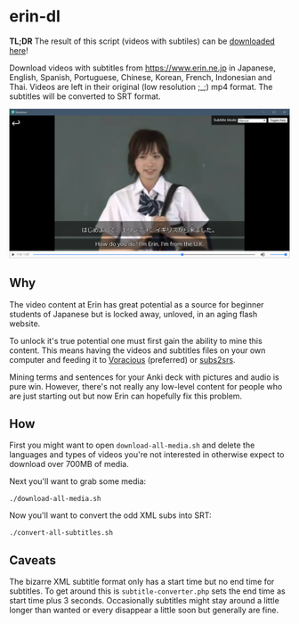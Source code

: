 # erin-dl
**TL;DR** The result of this script (videos with subtiles) can be [downloaded here](https://mega.nz/#F!rAMXFSyQ!C6qoFmCm862BWGHhg27Y4A)!

Download videos with subtitles from https://www.erin.ne.jp in Japanese, English, Spanish, Portuguese, Chinese, Korean, French, Indonesian and Thai. Videos are left in their original (low resolution ;_;) mp4 format. The subtitles will be converted to SRT format.

![Erin in Voracious](screenshot.png)

## Why
The video content at Erin has great potential as a source for beginner students of Japanese but is locked away, unloved, in an aging flash website. 

To unlock it's true potential one must first gain the ability to mine this content. This means having the videos and subtitles files on your own computer and feeding it to [Voracious](https://voracious.app/) (preferred) or [subs2srs](http://subs2srs.sourceforge.net/).

Mining terms and sentences for your Anki deck with pictures and audio is pure win. However, there's not really any low-level content for people who are just starting out but now Erin can hopefully fix this problem.

## How
First you might want to open `download-all-media.sh` and delete the languages and types of videos you're not interested in otherwise expect to download over 700MB of media.

Next you'll want to grab some media:

    ./download-all-media.sh
    
Now you'll want to convert the odd XML subs into SRT:

    ./convert-all-subtitles.sh
    
## Caveats
The bizarre XML subtitle format only has a start time but no end time for subtitles. To get around this is `subtitle-converter.php` sets the end time as start time plus 3 seconds. Occasionally subtitles might stay around a little longer than wanted or every disappear a little soon but generally are fine.
